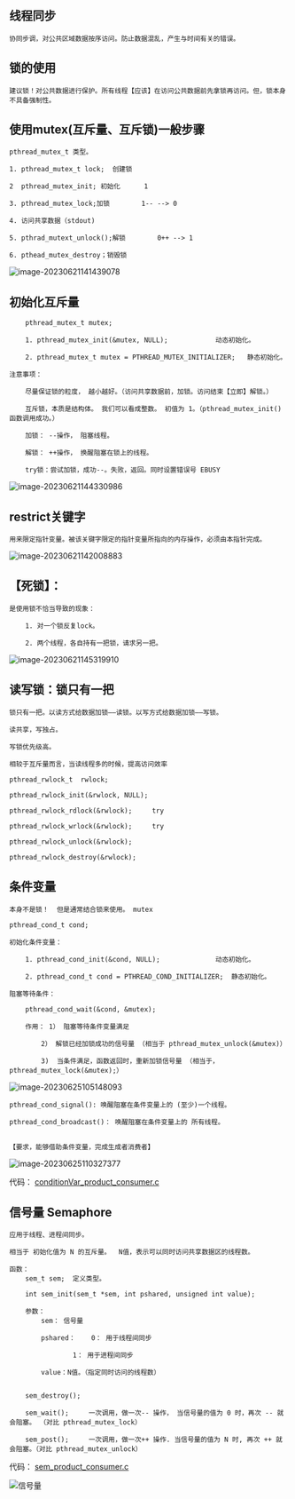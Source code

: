 ## 线程同步

	协同步调，对公共区域数据按序访问。防止数据混乱，产生与时间有关的错误。

## 锁的使用

	建议锁！对公共数据进行保护。所有线程【应该】在访问公共数据前先拿锁再访问。但，锁本身不具备强制性。

## 使用mutex(互斥量、互斥锁)一般步骤

	pthread_mutex_t 类型。 
	
	1. pthread_mutex_t lock;  创建锁
	
	2  pthread_mutex_init; 初始化		1
	
	3. pthread_mutex_lock;加锁		1--	--> 0
	
	4. 访问共享数据（stdout)		
	
	5. pthrad_mutext_unlock();解锁		0++	--> 1
	
	6. pthead_mutex_destroy；销毁锁

![image-20230621141439078](线程同步笔记.assets/image-20230621141439078.png)

## 初始化互斥量


		pthread_mutex_t mutex;
	
		1. pthread_mutex_init(&mutex, NULL);   			动态初始化。
	
		2. pthread_mutex_t mutex = PTHREAD_MUTEX_INITIALIZER;	静态初始化。
	
	注意事项：
	
		尽量保证锁的粒度， 越小越好。（访问共享数据前，加锁。访问结束【立即】解锁。）
	
		互斥锁，本质是结构体。 我们可以看成整数。 初值为 1。（pthread_mutex_init() 函数调用成功。）
	
		加锁： --操作， 阻塞线程。
	
		解锁： ++操作， 换醒阻塞在锁上的线程。
	
		try锁：尝试加锁，成功--。失败，返回。同时设置错误号 EBUSY

![image-20230621144330986](线程同步笔记.assets/image-20230621144330986.png)

## restrict关键字

	用来限定指针变量。被该关键字限定的指针变量所指向的内存操作，必须由本指针完成。

![image-20230621142008883](线程同步笔记.assets/image-20230621142008883.png)

## 【死锁】：

	是使用锁不恰当导致的现象：
	
		1. 对一个锁反复lock。
	
		2. 两个线程，各自持有一把锁，请求另一把。

![image-20230621145319910](线程同步笔记.assets/image-20230621145319910.png)

## 读写锁：锁只有一把

	锁只有一把。以读方式给数据加锁——读锁。以写方式给数据加锁——写锁。
	
	读共享，写独占。
	
	写锁优先级高。
	
	相较于互斥量而言，当读线程多的时候，提高访问效率
	
	pthread_rwlock_t  rwlock;
	
	pthread_rwlock_init(&rwlock, NULL);
	
	pthread_rwlock_rdlock(&rwlock);		try
	
	pthread_rwlock_wrlock(&rwlock);		try
	
	pthread_rwlock_unlock(&rwlock);
	
	pthread_rwlock_destroy(&rwlock);

## 条件变量

	本身不是锁！  但是通常结合锁来使用。 mutex
	
	pthread_cond_t cond;
	
	初始化条件变量：
	
		1. pthread_cond_init(&cond, NULL);   			动态初始化。
	
		2. pthread_cond_t cond = PTHREAD_COND_INITIALIZER;	静态初始化。
	
	阻塞等待条件：
	
		pthread_cond_wait(&cond, &mutex);
	
		作用：	1） 阻塞等待条件变量满足
	
			2） 解锁已经加锁成功的信号量 （相当于 pthread_mutex_unlock(&mutex)）
	
			3)  当条件满足，函数返回时，重新加锁信号量 （相当于， pthread_mutex_lock(&mutex);）

![image-20230625105148093](线程同步笔记.assets/image-20230625105148093.png)


	pthread_cond_signal(): 唤醒阻塞在条件变量上的 (至少)一个线程。
	
	pthread_cond_broadcast()： 唤醒阻塞在条件变量上的 所有线程。


	【要求，能够借助条件变量，完成生成者消费者】

![image-20230625110327377](线程同步笔记.assets/image-20230625110327377.png)

代码： [conditionVar_product_consumer.c](代码\pthread_sync_test\conditionVar_product_consumer.c) 

## 信号量 Semaphore

	应用于线程、进程间同步。
	
	相当于 初始化值为 N 的互斥量。  N值，表示可以同时访问共享数据区的线程数。
	
	函数：
		sem_t sem;	定义类型。
	
		int sem_init(sem_t *sem, int pshared, unsigned int value);
	
		参数：
			sem： 信号量 
	
			pshared：	0： 用于线程间同步
					
					1： 用于进程间同步
	
			value：N值。（指定同时访问的线程数）


		sem_destroy();
	
		sem_wait();		一次调用，做一次-- 操作， 当信号量的值为 0 时，再次 -- 就会阻塞。 （对比 pthread_mutex_lock）
	
		sem_post();		一次调用，做一次++ 操作. 当信号量的值为 N 时, 再次 ++ 就会阻塞。（对比 pthread_mutex_unlock）

代码： [sem_product_consumer.c](代码\pthread_sync_test\sem_product_consumer.c) 

![信号量](线程同步笔记.assets/信号量.png)
































​	

​		
